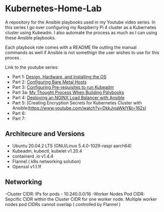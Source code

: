# Kubernetes-Home-Lab

A repository for the Ansible playbooks used in my Youtube video series. In this series I go over configuring my Raspberry Pi 4 cluster as a Kubernetes cluster using Kubeadm. I also automate the process as much as I can using these Ansible playbooks.

Each playbook role comes with a README file outling the manual commands as well if Ansible is not somethign the user wishes to use for this proces . 

Link to the youtube series:
- Part 1: [Design, Hardware, and Installing the OS](https://www.youtube.com/watch?v=s017P0ns-YY&t=439s)
- Part 2: [Configuring Bare Metal Hosts](https://www.youtube.com/watch?v=sDSuAPoM5iQ&t=505s)
- Part 3: [Configuring Pre-requisites to run Kubeadm](https://www.youtube.com/watch?v=BvMEXcJe-bs)
- Part 3a: [My Thought Process When Building Palybooks](https://www.youtube.com/watch?v=gO8OMoW5VLo&t=2027s)
- Part 4: [Deploying an NGINX Load Balancer with Ansible](https://www.youtube.com/watch?v=4W8cwgPJKrw&t=222s)
- Part 5: [Creating Encryption Secrets for Kubernetes Cluster with Ansible(https://www.youtube.com/watch?v=DkkJviaWklY&t=162s)
- Part 6:
- Part 7: 


## Architecure and Versions

- Ubuntu 20.04.2 LTS (GNU/Linux 5.4.0-1029-raspi aarch64)
- Kubeadm, kubectl, kubelet v1.20.4
- containerd .io v1.4.4
- Flannel ( k8s networking solution)
- Openssl v1.1.1f

## Networking
-Cluster CIDR: IPs for pods - 10.240.0.0/16
-Worker Nodes Pod CIDR: Sepcific CIDR within the Cluster CIDR for one worker node. Multiple worker nodes pod CIDRs cannot overlap ( controlled by Flannel )
